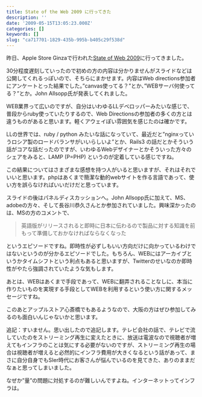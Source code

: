 ```yaml
---
title: State of the Web 2009 に行ってきた
description: ''
date: '2009-05-15T13:05:23.000Z'
categories: []
keywords: []
slug: "ca717701-1829-435b-995b-b405c29f538d"
---
```

昨日、Apple Store Ginzaで行われた[State of Web 2009](http://east08.webdirections.org/blog/progress/state-of-the-web-2009-tokyo/)に行ってきました。

30分程度遅刻していったので初めの方の内容は分かりませんがスライドなどは公開してくれるっぽいので、そちらにまかせます。内容はWeb directions参加者にアンケートとった結果でした。”canvas使ってる？”とか、”WEBサーバ何使ってる？”とか。John Allsopp氏が発表してくれました。

WEB業界って広いのですが、自分はいわゆるLLデベロッパーみたいな感じで、普段からruby使っていたりするので、Web Directionsの参加者の多くの方とは違うものがあると思います。軽くアウェイぽい雰囲気を感じたのは確かです。

LLの世界では、ruby / python みたいな話になっていて、最近だと”nginxっていうロシア製のロードバランサがいいらしいよ”とか、Rails3 の話だとかそういう話がコアな話だったのですが、いわゆるWebデザイナーとかそういった方々のシェアをみると、LAMP (P=PHP) というのが定着している感じですね。

この結果についてはさまざまな感想を持つ人がいると思いますが、それはそれでいいと思います。phpはあくまで簡潔な動的webサイトを作る言語であって、使い方を誤らなければいいだけだと思っています。

スライドの後はパネルディスカッションへ。John Allsopp氏に加えて、MS、adobeの方々、そして長谷川恭久さんとか参加されていました。興味深かったのは、MSの方のコメントで、

> 英語版がリリースされると即時に日本に伝わるので製品に対する知識を前もって準備しておかなければならなくなった

というエピソードですね。即時性が必ずしもいい方向だけに向かっているわけではないというのが分かるエピソードでした。もちろん、WEBにはアーカイブというかタイムシフトという利点もあると思いますが、Twitterのせいなのか即時性がやたら強調されていたような気もします。

あとは、WEBはあくまで手段であって、WEBに翻弄されることなしに、本当に作りたいものを実現する手段としてWEBを利用するという使い方に関するメッセージですね。

このあとアップルストア心斎橋でもあるようなので、大阪の方はぜひ参加してみるのも面白いんじゃないかと思います。

追記：すいません。思い出したので追記します。テレビ会社の話で、テレビで流していたのをストリーミング再生に変えたときに、放送は電波なので視聴者が増えてもインフラのことは気にする必要がないのですが、ストリーミング再生の場合は視聴者が増えると必然的にインフラ費用が大きくなるという話があって、まさに自分自身でもSIer時代にお客さんが悩んでいるのを見てきた、ありのままだなぁと思ってしまいました。

なぜか”量”の問題に対処するのが難しいんですよね。インターネットってインフラは。